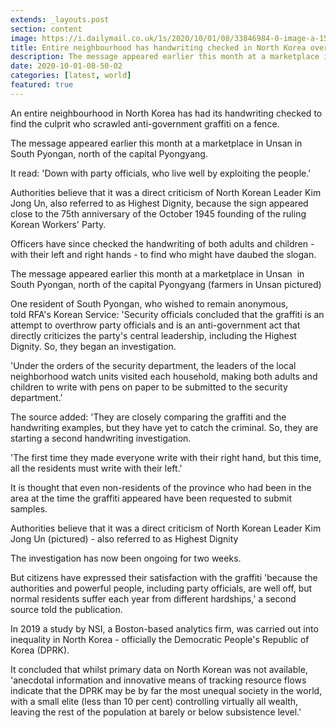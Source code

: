```yaml
---
extends: _layouts.post
section: content
image: https://i.dailymail.co.uk/1s/2020/10/01/08/33846984-0-image-a-15_1601537355886.jpg 
title: Entire neighbourhood has handwriting checked in North Korea over anti-government graffiti 
description: The message appeared earlier this month at a marketplace in Unsan in South Pyongan, north of the capital Pyongyang. Authorities believe it was a criticism of North Korean Leader Kim Jong Un. 
date: 2020-10-01-08-50-02 
categories: [latest, world] 
featured: true 
--- 
```

An entire neighbourhood in North Korea has had its handwriting checked to find the culprit who scrawled anti-government graffiti on a fence.

The message appeared earlier this month at a marketplace in Unsan in South Pyongan, north of the capital Pyongyang.

It read: 'Down with party officials, who live well by exploiting the people.'

Authorities believe that it was a direct criticism of North Korean Leader Kim Jong Un, also referred to as Highest Dignity, because the sign appeared close to the 75th anniversary of the October 1945 founding of the ruling Korean Workers' Party.

Officers have since checked the handwriting of both adults and children - with their left and right hands - to find who might have daubed the slogan.

The message appeared earlier this month at a marketplace in Unsan  in South Pyongan, north of the capital Pyongyang (farmers in Unsan pictured)

One resident of South Pyongan, who wished to remain anonymous, told RFA's Korean Service: 'Security officials concluded that the graffiti is an attempt to overthrow party officials and is an anti-government act that directly criticizes the party's central leadership, including the Highest Dignity. So, they began an investigation.

'Under the orders of the security department, the leaders of the local neighborhood watch units visited each household, making both adults and children to write with pens on paper to be submitted to the security department.'

The source added: 'They are closely comparing the graffiti and the handwriting examples, but they have yet to catch the criminal. So, they are starting a second handwriting investigation. 

'The first time they made everyone write with their right hand, but this time, all the residents must write with their left.' 

It is thought that even non-residents of the province who had been in the area at the time the graffiti appeared have been requested to submit samples.

Authorities believe that it was a direct criticism of North Korean Leader Kim Jong Un (pictured) - also referred to as Highest Dignity

The investigation has now been ongoing for two weeks.

But citizens have expressed their satisfaction with the graffiti 'because the authorities and powerful people, including party officials, are well off, but normal residents suffer each year from different hardships,' a second source told the publication.

In 2019 a study by NSI, a Boston-based analytics firm, was carried out into inequality in North Korea - officially the Democratic People's Republic of Korea (DPRK).

It concluded that whilst primary data on North Korean was not available, 'anecdotal information and innovative means of tracking resource flows indicate that the DPRK may be by far the most unequal society in the world, with a small elite (less than 10 per cent) controlling virtually all wealth, leaving the rest of the population at barely or below subsistence level.'

